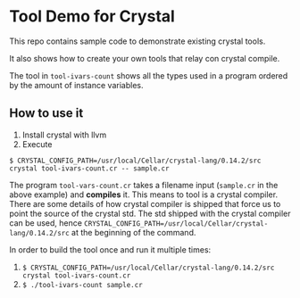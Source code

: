 # Tool Demo for Crystal

This repo contains sample code to demonstrate existing crystal tools.

It also shows how to create your own tools that relay con crystal compile.

The tool in `tool-ivars-count` shows all the types used in a program ordered by the amount of instance variables.

## How to use it

1. Install crystal with llvm
2. Execute

```
$ CRYSTAL_CONFIG_PATH=/usr/local/Cellar/crystal-lang/0.14.2/src crystal tool-ivars-count.cr -- sample.cr
```

The program `tool-vars-count.cr` takes a filename input (`sample.cr` in the above example) and **compiles** it. This means to tool is a crystal compiler. There are some details of how crystal compiler is shipped that force us to point the source of the crystal std. The std shipped with the crystal compiler can be used, hence `CRYSTAL_CONFIG_PATH=/usr/local/Cellar/crystal-lang/0.14.2/src` at the beginning of the command.

In order to build the tool once and run it multiple times:

1. `$ CRYSTAL_CONFIG_PATH=/usr/local/Cellar/crystal-lang/0.14.2/src crystal tool-ivars-count.cr`
2. `$ ./tool-ivars-count sample.cr`
